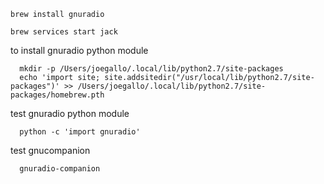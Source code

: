 
```
brew install gnuradio

brew services start jack
```

to install gnuradio python module
```
  mkdir -p /Users/joegallo/.local/lib/python2.7/site-packages
  echo 'import site; site.addsitedir("/usr/local/lib/python2.7/site-packages")' >> /Users/joegallo/.local/lib/python2.7/site-packages/homebrew.pth
```

test gnuradio python module
```
  python -c 'import gnuradio'
```
  
test gnucompanion
```
  gnuradio-companion
```
